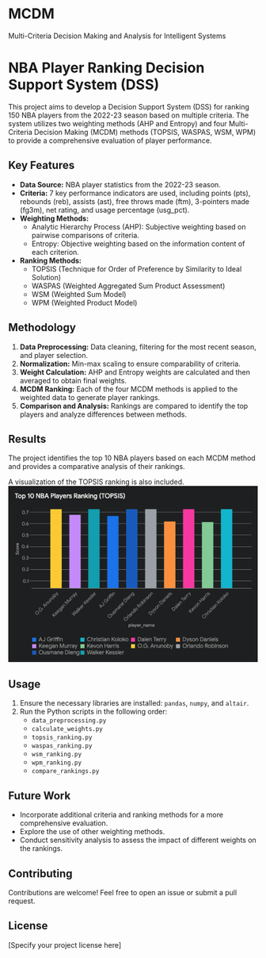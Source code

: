 # MCDM
Multi-Criteria Decision Making and Analysis for Intelligent Systems

# NBA Player Ranking Decision Support System (DSS)

This project aims to develop a Decision Support System (DSS) for ranking 150 NBA players from the 2022-23 season based on multiple criteria. The system utilizes two weighting methods (AHP and Entropy) and four Multi-Criteria Decision Making (MCDM) methods (TOPSIS, WASPAS, WSM, WPM) to provide a comprehensive evaluation of player performance.

## Key Features

*   **Data Source:** NBA player statistics from the 2022-23 season.
*   **Criteria:** 7 key performance indicators are used, including points (pts), rebounds (reb), assists (ast), free throws made (ftm), 3-pointers made (fg3m), net rating, and usage percentage (usg_pct).
*   **Weighting Methods:**
    *   Analytic Hierarchy Process (AHP): Subjective weighting based on pairwise comparisons of criteria.
    *   Entropy: Objective weighting based on the information content of each criterion.
*   **Ranking Methods:**
    *   TOPSIS (Technique for Order of Preference by Similarity to Ideal Solution)
    *   WASPAS (Weighted Aggregated Sum Product Assessment)
    *   WSM (Weighted Sum Model)
    *   WPM (Weighted Product Model)

## Methodology

1.  **Data Preprocessing:** Data cleaning, filtering for the most recent season, and player selection.
2.  **Normalization:** Min-max scaling to ensure comparability of criteria.
3.  **Weight Calculation:** AHP and Entropy weights are calculated and then averaged to obtain final weights.
4.  **MCDM Ranking:** Each of the four MCDM methods is applied to the weighted data to generate player rankings.
5.  **Comparison and Analysis:** Rankings are compared to identify the top players and analyze differences between methods.

## Results

The project identifies the top 10 NBA players based on each MCDM method and provides a comparative analysis of their rankings. 

A visualization of the TOPSIS ranking is also included.
![Top 10 NBA Players Ranking (TOPSIS)](/nba_player_rankings_topsis.png)

## Usage

1.  Ensure the necessary libraries are installed: `pandas`, `numpy`, and `altair`.
2.  Run the Python scripts in the following order:
    *   `data_preprocessing.py`
    *   `calculate_weights.py`
    *   `topsis_ranking.py`
    *   `waspas_ranking.py`
    *   `wsm_ranking.py`
    *   `wpm_ranking.py`
    *   `compare_rankings.py`

## Future Work

*   Incorporate additional criteria and ranking methods for a more comprehensive evaluation.
*   Explore the use of other weighting methods.
*   Conduct sensitivity analysis to assess the impact of different weights on the rankings.

## Contributing

Contributions are welcome! Feel free to open an issue or submit a pull request.

## License

[Specify your project license here]
